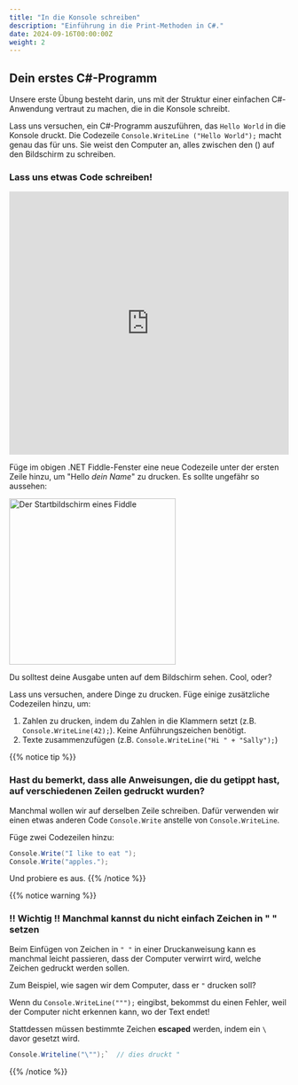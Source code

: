 ```yaml
---
title: "In die Konsole schreiben"
description: "Einführung in die Print-Methoden in C#."
date: 2024-09-16T00:00:00Z
weight: 2
---
```


## Dein erstes C#-Programm

Unsere erste Übung besteht darin, uns mit der Struktur einer einfachen C#-Anwendung vertraut zu machen, die in die Konsole schreibt.

Lass uns versuchen, ein C#-Programm auszuführen, das `Hello World` in die Konsole druckt. Die Codezeile `Console.WriteLine ("Hello World");` macht genau das für uns. Sie weist den Computer an, alles zwischen den () auf den Bildschirm zu schreiben.

### Lass uns etwas Code schreiben!

<iframe width="100%" height="475" src="https://dotnetfiddle.net/Widget/0g4Vu7" frameborder="0"></iframe>

Füge im obigen .NET Fiddle-Fenster eine neue Codezeile unter der ersten Zeile hinzu, um "Hello *dein Name*" zu drucken. Es sollte ungefähr so aussehen:

<img src="../images/Step1.png" height="300" alt="Der Startbildschirm eines Fiddle" />

Du solltest deine Ausgabe unten auf dem Bildschirm sehen. Cool, oder?

Lass uns versuchen, andere Dinge zu drucken. Füge einige zusätzliche Codezeilen hinzu, um:
1. Zahlen zu drucken, indem du Zahlen in die Klammern setzt (z.B. `Console.WriteLine(42);`). Keine Anführungszeichen benötigt.
2. Texte zusammenzufügen (z.B. `Console.WriteLine("Hi " + "Sally");`)

{{% notice tip %}}
### Hast du bemerkt, dass alle Anweisungen, die du getippt hast, auf verschiedenen Zeilen gedruckt wurden?

Manchmal wollen wir auf derselben Zeile schreiben. Dafür verwenden wir einen etwas anderen Code `Console.Write` anstelle von `Console.WriteLine`.

Füge zwei Codezeilen hinzu:
```csharp
Console.Write("I like to eat ");
Console.Write("apples.");
```

Und probiere es aus.
{{% /notice %}}

{{% notice warning %}}
### !! Wichtig !! Manchmal kannst du nicht einfach Zeichen in " " setzen

Beim Einfügen von Zeichen in `" "` in einer Druckanweisung kann es manchmal leicht passieren, dass der Computer verwirrt wird, welche Zeichen gedruckt werden sollen.

Zum Beispiel, wie sagen wir dem Computer, dass er `"` drucken soll?

Wenn du `Console.WriteLine(""");` eingibst, bekommst du einen Fehler, weil der Computer nicht erkennen kann, wo der Text endet!

Stattdessen müssen bestimmte Zeichen <b>escaped</b> werden, indem ein `\` davor gesetzt wird.

```csharp
Console.Writeline("\"");`  // dies druckt "
```
{{% /notice %}}